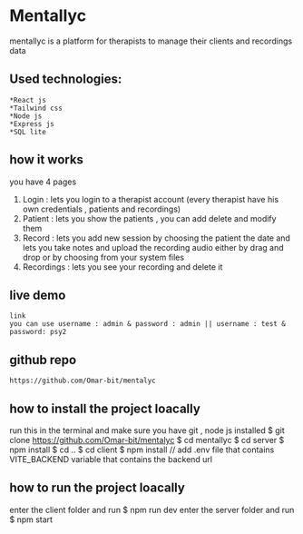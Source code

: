 # Mentallyc
mentallyc is a platform for therapists to manage their clients and recordings data

## Used technologies:
	*React js
	*Tailwind css
	*Node js
	*Express js
	*SQL lite
## how it works
you have 4 pages 

 1. Login : lets you login to a therapist account (every therapist have his own credentials , patients and recordings)
 2. Patient : lets you show the patients , you can add delete and modify them
 3. Record : lets you add new session by choosing the patient the date and lets you take notes and upload the recording audio either by drag and drop or by choosing from your system files
 4. Recordings :  lets you see your recording and delete it

## live demo
	link
	you can use username : admin & password : admin || username : test & password: psy2 
## github repo
	https://github.com/Omar-bit/mentalyc

## how to install the project loacally
run this in the terminal and make sure you have git , node js installed
$ git clone https://github.com/Omar-bit/mentalyc
$ cd mentallyc
$ cd server
$ npm install 
$ cd ..
$ cd client
$ npm install
// add .env file that contains VITE_BACKEND variable that contains the backend url
## how to run the project loacally
enter the client folder and run $ npm run dev
enter the server folder and run $ npm start